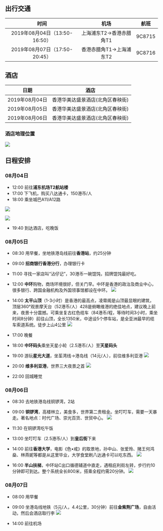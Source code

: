 ## 出行交通

|             时间              |           机场           |  航班  |
| :---------------------------: | :----------------------: | :----: |
| 2019年08月04日（13:50-16:50） | 上海浦东T2->香港赤腊角T1 | 9C8715 |
| 2019年08月07日（17:50-20:45） | 香港赤腊角T1->上海浦东T2 | 9C8716 |

## 酒店

|      日期      |               酒店               |
| :------------: | :------------------------------: |
| 2019年08月04日 | 香港华美达盛景酒店(北角区春秧街) |
| 2019年08月05日 | 香港华美达盛景酒店(北角区春秧街) |
| 2019年08月06日 | 香港华美达盛景酒店(北角区春秧街) |

### 酒店地理位置

![](http://ww3.sinaimg.cn/large/006tNc79ly1g5hmvsqhlbj30me0hkq8r.jpg)

## 日程安排

### 08月04日

- 12:00 前往**浦东机场T2航站楼**
- 17:00 下飞机，购买八达通卡，150港币/人
- 18:00 乘坐城巴A11/A12路

![](http://ww1.sinaimg.cn/large/006tNc79ly1g5hngy50rzj309p057t97.jpg)

![](http://ww4.sinaimg.cn/large/006tNc79ly1g5hng7crqqj30jk0aljvl.jpg)

- 19:40 到达酒店，吃晚饭

### 08月05日

- 08:30 用早餐，坐地铁港岛线前往**香港站**，约25分钟

- 09:00 **招商银行香港分行**，办理银行卡

- 11:00 寻找一家店叫“沾仔记”，30港币一碗馄饨，招牌馄饨最好吃。

- 12:00 **中环**购物，商场环境很好，但关门早。中环是香港的政治及商业中心，很多银行、跨国金融机构及外国领事馆都设在中环。
![](http://ww1.sinaimg.cn/large/006tNc79ly1g5kj41rwejj30j00c8qmf.jpg)

- 14:00 **太平山顶**（1-3小时）是香港的最高点，凌霄阁是山顶最显眼的建筑，顶层360°观景摩天台（52港币/人）428是俯瞰维港的绝佳地点，建议晚上前来，夜景十分震撼。可乘坐复古红色缆车（84港币/程，等待时间3小时，乘坐时间8分钟）前往山顶，全长1350米，中途设5个停车站，是全亚洲最早的缆车索道系统。徒步上山4公里
![](http://ww3.sinaimg.cn/large/006tNc79ly1g5ki8r8ih1j30j20a4dzf.jpg)

- 17:00 晚餐

- 18:00 **中环码头**乘坐天星小轮（2.5港币/人）至**天星码头**

- 19:00 游玩**星光大道**，坐荃湾线->港岛线（14元/人），前往维多利亚港
![](http://ww1.sinaimg.cn/large/006tNc79ly1g5kjazf2ksj30s70in4qp.jpg)

- 20:00 **维多利亚港**，世界三大夜景之首
![](http://ww3.sinaimg.cn/large/006tNc79ly1g5ki7s139qj30it09yk6q.jpg)

- 22:00 回城睡觉

### 08月06日

- 08:30 去地铁港岛线铜锣湾，2站

- 09:00 **铜锣湾**，高楼林立，美食多，世界第二贵租金。坐叮叮车，需要一天暴走。著名地点：时代广场、崇光百货、世贸中心。
![](http://ww3.sinaimg.cn/large/006tNc79ly1g5k44o7idcj30j10a44fm.jpg)

- 11:30 在铜锣湾吃午饭

- 13:00 坐叮叮车（2.5港币/人）到**皇后街**下来

- 14:00 前往**香港大学**，电影《色•戒》的取景地，孙中山、张爱玲、赌王何鸿燊、林燕妮等都是从这里毕业，大学食堂刷八达通卡可以吃东西。
![](http://ww1.sinaimg.cn/large/006tNc79ly1g5kj9go5fij30iz0a6to0.jpg)

- 16:00 **半山扶梯**，中环站C出口循德辅道中直走，遇租庇利街左转，步行约10分钟即可到达。整个系统全长800米，搭乘全程约需20分钟。
![](http://ww1.sinaimg.cn/large/006tNc79ly1g5kj4nebd1j30it09u4ez.jpg)

### 08月07日

- 08:00 用早餐

- 09:00 坐港岛线地铁（5元/人，4.4公里，30分钟）前往**金紫荆广场**，自由活动，然后会酒店取行李
![](http://ww4.sinaimg.cn/large/006tNc79ly1g5kizk8d6hj30j00a2k47.jpg)


- 14:00 前往机场










